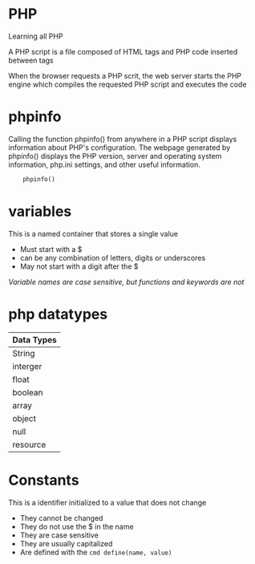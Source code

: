 # PHP

Learning all PHP

A PHP script is a file composed of HTML tags and PHP code inserted between <?php and ?> tags

When the browser requests a PHP scrit, the web server starts the PHP engine which compiles the requested PHP script and executes the code

# phpinfo

Calling the function phpinfo() from anywhere in a PHP script displays information about PHP's configuration. The webpage generated by phpinfo() displays the PHP version, server and operating system information, php.ini settings, and other useful information.

```cmd
    phpinfo()
```

# variables

This is a named container that stores a single value

- Must start with a $
- can be any combination of letters, digits or underscores
- May not start with a digit after the $

_Variable names are case sensitive, but functions and keywords are not_

# php datatypes

| Data Types |
| ---------- |
| String     |
| interger   |
| float      |
| boolean    |
| array      |
| object     |
| null       |
| resource   |

# Constants
This is a  identifier initialized to a value that does not change
 - They cannot be changed
 - They do not use the $ in the name
 - They are case sensitive
 - They are usually capitalized
 - Are defined with the ```cmd define(name, value)```